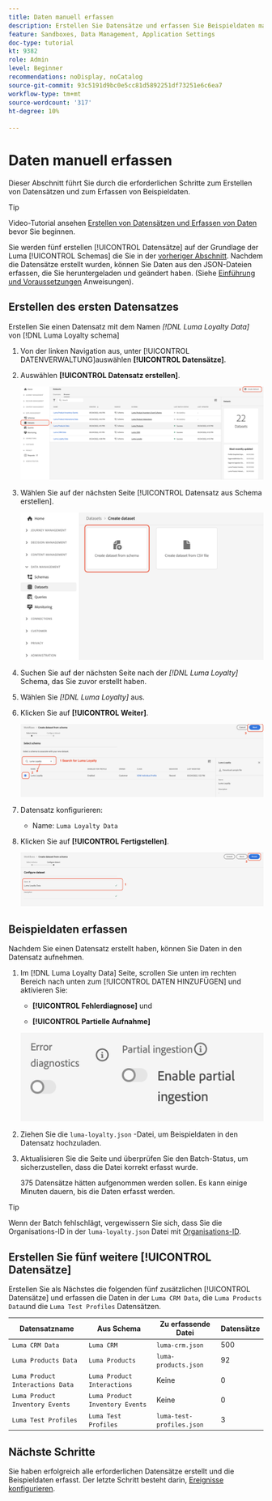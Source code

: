 ```yaml
---
title: Daten manuell erfassen
description: Erstellen Sie Datensätze und erfassen Sie Beispieldaten manuell.
feature: Sandboxes, Data Management, Application Settings
doc-type: tutorial
kt: 9382
role: Admin
level: Beginner
recommendations: noDisplay, noCatalog
source-git-commit: 93c5191d9bc0e5cc81d5892251df73251e6c6ea7
workflow-type: tm+mt
source-wordcount: '317'
ht-degree: 10%

---
```



# Daten manuell erfassen

Dieser Abschnitt führt Sie durch die erforderlichen Schritte zum Erstellen von Datensätzen und zum Erfassen von Beispieldaten.

>[!TIP]
>
> Video-Tutorial ansehen [Erstellen von Datensätzen und Erfassen von Daten](/help/set-up-data/create-datasets-and-ingest-data.md) bevor Sie beginnen.

Sie werden fünf erstellen [!UICONTROL Datensätze] auf der Grundlage der Luma [!UICONTROL Schemas] die Sie in der [vorheriger Abschnitt](/help/tutorial-configure-a-training-sandbox/manual-data-set-up.md). Nachdem die Datensätze erstellt wurden, können Sie Daten aus den JSON-Dateien erfassen, die Sie heruntergeladen und geändert haben. (Siehe [Einführung und Voraussetzungen](/help/tutorial-configure-a-training-sandbox/introduction-and-prerequisites.md) Anweisungen).

## Erstellen des ersten Datensatzes

Erstellen Sie einen Datensatz mit dem Namen *[!DNL Luma Loyalty Data]* von [!DNL Luma Loyalty schema]

1. Von der linken Navigation aus, unter [!UICONTROL DATENVERWALTUNG]auswählen **[!UICONTROL Datensätze]**.

1. Auswählen **[!UICONTROL Datensatz erstellen]**.

   ![Erstellen eines Datensatzes](assets/create-dataset.png)

1. Wählen Sie auf der nächsten Seite [!UICONTROL Datensatz aus Schema erstellen].

   ![Datensatz aus Schema erstellen](assets/create-dataset-from-schema.png)

1. Suchen Sie auf der nächsten Seite nach der *[!DNL Luma Loyalty]* Schema, das Sie zuvor erstellt haben.

1. Wählen Sie *[!DNL Luma Loyalty]* aus.

1. Klicken Sie auf **[!UICONTROL Weiter]**.

   ![Schema suchen und auswählen](assets/create-dataset-select-schema.png)

1. Datensatz konfigurieren:

   * Name: `Luma Loyalty Data`

1. Klicken Sie auf **[!UICONTROL Fertigstellen]**.

   ![Datensatz konfigurieren](assets/create-dataset-configure.png)

## Beispieldaten erfassen

Nachdem Sie einen Datensatz erstellt haben, können Sie Daten in den Datensatz aufnehmen.

1. Im [!DNL Luma Loyalty Data] Seite, scrollen Sie unten im rechten Bereich nach unten zum [!UICONTROL DATEN HINZUFÜGEN] und aktivieren Sie:

   * **[!UICONTROL Fehlerdiagnose]** und

   * **[!UICONTROL Partielle Aufnahme]**

   ![Daten erfassen](assets/ingest-data.png)

1. Ziehen Sie die `luma-loyalty.json` -Datei, um Beispieldaten in den Datensatz hochzuladen.

1. Aktualisieren Sie die Seite und überprüfen Sie den Batch-Status, um sicherzustellen, dass die Datei korrekt erfasst wurde.

   375 Datensätze hätten aufgenommen werden sollen. Es kann einige Minuten dauern, bis die Daten erfasst werden.

>[!TIP]
>
>Wenn der Batch fehlschlägt, vergewissern Sie sich, dass Sie die Organisations-ID in der `luma-loyalty.json` Datei mit [Organisations-ID](https://experienceleague.adobe.com/docs/core-services/interface/administration/organizations.html?lang=de).

## Erstellen Sie fünf weitere [!UICONTROL Datensätze]

Erstellen Sie als Nächstes die folgenden fünf zusätzlichen [!UICONTROL Datensätze] und erfassen die Daten in der `Luma CRM Data`, die `Luma Products Data`und die `Luma Test Profiles` Datensätzen.

| Datensatzname | Aus Schema | Zu erfassende Datei | Datensätze |
| -----| ------ | -------| ------- |
| `Luma CRM Data` | `Luma CRM` | `luma-crm.json` | 500 |
| `Luma Products Data` | `Luma Products` | `luma-products.json` | 92 |
| `Luma Product Interactions Data` | `Luma Product Interactions` | Keine | 0 |
| `Luma Product Inventory Events` | `Luma Product Inventory Events` | Keine | 0 |
| `Luma Test Profiles` | `Luma Test Profiles` | `luma-test-profiles.json` | 3 |

## Nächste Schritte

Sie haben erfolgreich alle erforderlichen Datensätze erstellt und die Beispieldaten erfasst. Der letzte Schritt besteht darin, [Ereignisse konfigurieren](/help/tutorial-configure-a-training-sandbox/configure-events.md).
